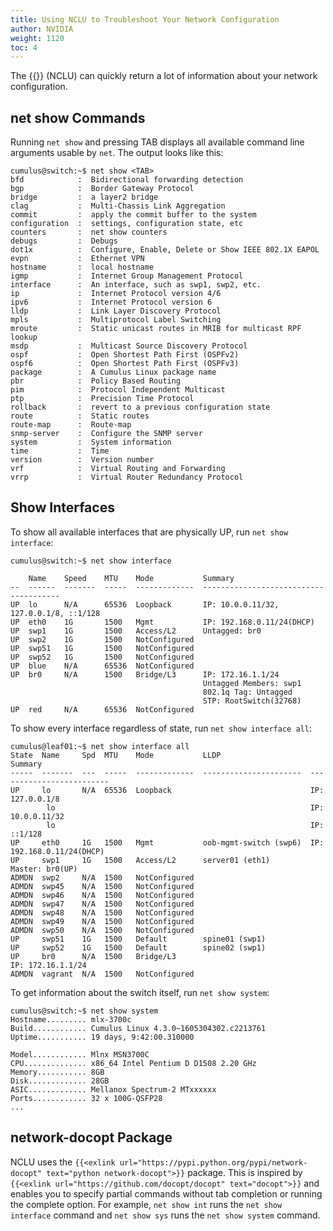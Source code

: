 ```yaml
---
title: Using NCLU to Troubleshoot Your Network Configuration
author: NVIDIA
weight: 1120
toc: 4
---
```

The {{<link url="Network-Command-Line-Utility-NCLU" text="Network Command Line Utility">}} (NCLU) can quickly return a lot of information about your network configuration.

## net show Commands

Running `net show` and pressing TAB displays all available command line arguments usable by `net`. The output looks like this:

```
cumulus@switch:~$ net show <TAB>
bfd            :  Bidirectional forwarding detection
bgp            :  Border Gateway Protocol
bridge         :  a layer2 bridge
clag           :  Multi-Chassis Link Aggregation
commit         :  apply the commit buffer to the system
configuration  :  settings, configuration state, etc
counters       :  net show counters
debugs         :  Debugs
dot1x          :  Configure, Enable, Delete or Show IEEE 802.1X EAPOL
evpn           :  Ethernet VPN
hostname       :  local hostname
igmp           :  Internet Group Management Protocol
interface      :  An interface, such as swp1, swp2, etc.
ip             :  Internet Protocol version 4/6
ipv6           :  Internet Protocol version 6
lldp           :  Link Layer Discovery Protocol
mpls           :  Multiprotocol Label Switching
mroute         :  Static unicast routes in MRIB for multicast RPF lookup
msdp           :  Multicast Source Discovery Protocol
ospf           :  Open Shortest Path First (OSPFv2)
ospf6          :  Open Shortest Path First (OSPFv3)
package        :  A Cumulus Linux package name
pbr            :  Policy Based Routing
pim            :  Protocol Independent Multicast
ptp            :  Precision Time Protocol
rollback       :  revert to a previous configuration state
route          :  Static routes
route-map      :  Route-map
snmp-server    :  Configure the SNMP server
system         :  System information
time           :  Time
version        :  Version number
vrf            :  Virtual Routing and Forwarding
vrrp           :  Virtual Router Redundancy Protocol
```

## Show Interfaces

To show all available interfaces that are physically UP, run `net show interface`:

```
cumulus@switch:~$ net show interface

    Name    Speed    MTU    Mode           Summary
--  ------  -------  -----  -------------  --------------------------------------
UP  lo      N/A      65536  Loopback       IP: 10.0.0.11/32, 127.0.0.1/8, ::1/128
UP  eth0    1G       1500   Mgmt           IP: 192.168.0.11/24(DHCP)
UP  swp1    1G       1500   Access/L2      Untagged: br0
UP  swp2    1G       1500   NotConfigured
UP  swp51   1G       1500   NotConfigured
UP  swp52   1G       1500   NotConfigured
UP  blue    N/A      65536  NotConfigured
UP  br0     N/A      1500   Bridge/L3      IP: 172.16.1.1/24
                                           Untagged Members: swp1
                                           802.1q Tag: Untagged
                                           STP: RootSwitch(32768)
UP  red     N/A      65536  NotConfigured
```

To show every interface regardless of state, run `net show interface all`:

```
cumulus@leaf01:~$ net show interface all
State  Name     Spd  MTU    Mode           LLDP                    Summary
-----  -------  ---  -----  -------------  ----------------------  -------------------------
UP     lo       N/A  65536  Loopback                               IP: 127.0.0.1/8
        lo                                                         IP: 10.0.0.11/32
        lo                                                         IP: ::1/128
UP     eth0     1G   1500   Mgmt           oob-mgmt-switch (swp6)  IP: 192.168.0.11/24(DHCP)
UP     swp1     1G   1500   Access/L2      server01 (eth1)         Master: br0(UP)
ADMDN  swp2     N/A  1500   NotConfigured
ADMDN  swp45    N/A  1500   NotConfigured
ADMDN  swp46    N/A  1500   NotConfigured
ADMDN  swp47    N/A  1500   NotConfigured
ADMDN  swp48    N/A  1500   NotConfigured
ADMDN  swp49    N/A  1500   NotConfigured
ADMDN  swp50    N/A  1500   NotConfigured
UP     swp51    1G   1500   Default        spine01 (swp1)
UP     swp52    1G   1500   Default        spine02 (swp1)
UP     br0      N/A  1500   Bridge/L3                               IP: 172.16.1.1/24
ADMDN  vagrant  N/A  1500   NotConfigured
```

To get information about the switch itself, run `net show system`:

```
cumulus@switch:~$ net show system
Hostname......... mlx-3700c
Build............ Cumulus Linux 4.3.0~1605304302.c2213761
Uptime........... 19 days, 9:42:00.310000
 
Model............ Mlnx MSN3700C
CPU.............. x86_64 Intel Pentium D D1508 2.20 GHz
Memory........... 8GB
Disk............. 28GB
ASIC............. Mellanox Spectrum-2 MTxxxxxx
Ports............ 32 x 100G-QSFP28
...
```

## network-docopt Package

NCLU uses the `{{<exlink url="https://pypi.python.org/pypi/network-docopt" text="python network-docopt">}}` package. This is inspired by `{{<exlink url="https://github.com/docopt/docopt" text="docopt">}}` and enables you to specify partial commands without tab completion or running the complete option. For example, `net show int` runs the `net show interface` command and `net show sys` runs the `net show system` command.
